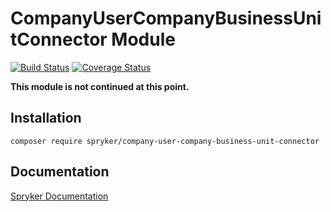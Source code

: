 # CompanyUserCompanyBusinessUnitConnector Module
[![Build Status](https://travis-ci.org/spryker/CompanyUserCompanyBusinessUnitConnector.svg)](https://travis-ci.org/spryker/CompanyUserCompanyBusinessUnitConnector)
[![Coverage Status](https://coveralls.io/repos/github/spryker/CompanyUserCompanyBusinessUnitConnector/badge.svg)](https://coveralls.io/github/spryker/CompanyUserCompanyBusinessUnitConnector)

**This module is not continued at this point.**

## Installation

```
composer require spryker/company-user-company-business-unit-connector
```

## Documentation

[Spryker Documentation](https://academy.spryker.com/developing_with_spryker/module_guide/modules.html)
